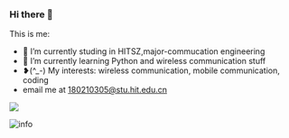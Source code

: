 ### Hi there 👋



This is me:

- 🔭 I’m currently studing in <span class = "mark" >HITSZ</span>,major-commucation engineering
- 🌱 I’m currently learning Python and wireless communication stuff
- ❥(^_-) My interests: wireless communication, mobile communication, coding
- email me at 180210305@stu.hit.edu.cn


![](https://visitor-badge.glitch.me/badge?page_id=wang-ting000.readme)

![info](https://github-readme-stats.vercel.app/api?username=wang-ting000&show_icons=true&count_private=true&hide=prs&theme=tokyonight)
